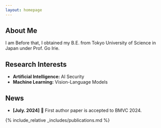 ```yaml
---
layout: homepage
---
```


## About Me
I am 
Before that, I obtained my B.E. from Tokyo University of Science in Japan under Prof. Go Irie.

## Research Interests

- **Artificial Intelligence:** AI Security  
- **Machine Learning:** Vision-Language Models


## News
- **[July. 2024]** 🎉 First author paper is accepted to BMVC 2024.


{% include_relative _includes/publications.md %}
